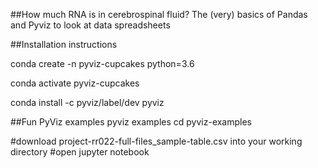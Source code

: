 ##How much RNA is in cerebrospinal fluid? The (very) basics of Pandas and Pyviz to look at data spreadsheets

##Installation instructions

conda create -n pyviz-cupcakes python=3.6

conda activate pyviz-cupcakes

conda install -c pyviz/label/dev pyviz

##Fun PyViz examples
pyviz examples
cd pyviz-examples


#download project-rr022-full-files_sample-table.csv into your working directory 
#open 
jupyter notebook

